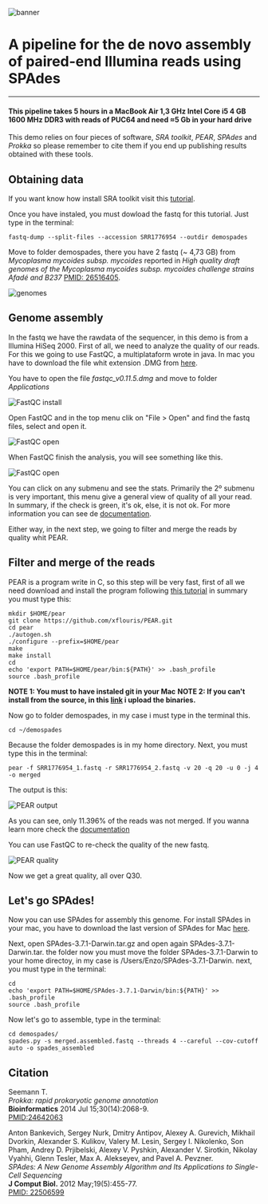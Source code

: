 ![banner](https://raw.githubusercontent.com/microgenomics/tutorials/master/img/microgenomics.png)
# A pipeline for the de novo assembly of paired-end Illumina reads using SPAdes
-------------------------
#### This pipeline takes 5 hours in a MacBook Air 1,3 GHz Intel Core i5 4 GB 1600 MHz DDR3 with reads of PUC64 and need ≈5 Gb in your hard drive

This demo relies on four pieces of software, *SRA toolkit*, *PEAR*, *SPAdes* and *Prokka* so please remember to cite them if you end up publishing results obtained with these tools.

## Obtaining data

If you want know how install SRA toolkit visit this [tutorial](https://github.com/microgenomics/tutorials/blob/master/sra.md).

Once you have instaled, you must dowload the fastq for this tutorial. Just type in the terminal:

	fastq-dump --split-files --accession SRR1776954 --outdir demospades

Move to folder demospades, there you have 2 fastq (~ 4,73 GB) from *Mycoplasma mycoides subsp. mycoides* reported in *High quality draft genomes of the Mycoplasma mycoides subsp. mycoides challenge strains Afadé and B237* [PMID: 26516405](http://www.ncbi.nlm.nih.gov/pmc/articles/pmid/26516405/).

![genomes](https://raw.githubusercontent.com/eandree/TutorialDeNovoAssembly/master/img/demospades.png)

## Genome assembly

In the fastq we have the rawdata of the sequencer, in this demo is from a Illumina HiSeq 2000. First of all, we need to analyze the quality of our reads. For this we going to use FastQC, a multiplataform wrote in java. In mac you have to download the file whit extension .DMG from [here](http://www.bioinformatics.babraham.ac.uk/projects/download.html#fastqc).

You have to open the file *fastqc_v0.11.5.dmg* and move to folder *Applications*

![FastQC install](https://raw.githubusercontent.com/eandree/TutorialDeNovoAssembly/master/img/install-fastqc.png)

Open FastQC and in the top menu clik on "File > Open" and find the fastq files, select and open it.

![FastQC open](https://raw.githubusercontent.com/eandree/TutorialDeNovoAssembly/master/img/open-menu.png)

When FastQC finish the analysis, you will see something like this. 

![FastQC open](https://raw.githubusercontent.com/eandree/TutorialDeNovoAssembly/master/img/fastqc.png)

You can click on any submenu and see the stats. Primarily the 2º submenu is very important, this menu give a general view of quality of all your read. In summary, if the check is green, it's ok, else, it is not ok. For more information you can see de [documentation](http://www.bioinformatics.babraham.ac.uk/projects/fastqc/Help/).

Either way, in the next step, we going to filter and merge the reads by quality whit PEAR.

## Filter and merge of the reads

PEAR is a program write in C, so this step will be very fast, first of all we need download and install the program following [this tutorial](http://sco.h-its.org/exelixis/web/software/pear/doc.html#installing) in summary you must type this:

	mkdir $HOME/pear
	git clone https://github.com/xflouris/PEAR.git
	cd pear
	./autogen.sh
	./configure --prefix=$HOME/pear
	make
	make install
	cd
	echo 'export PATH=$HOME/pear/bin:${PATH}' >> .bash_profile
	source .bash_profile

**NOTE 1: You must to have instaled git in your Mac**
**NOTE 2: If you can't install from the source, in this [link](https://github.com/eandree/TutorialDeNovoAssembly/tree/master/pear) i upload the binaries.**


Now go to folder demospades, in my case i must type in the terminal this.

	cd ~/demospades

Because the folder demospades is in my home directory. Next, you must type this in the terminal:

	pear -f SRR1776954_1.fastq -r SRR1776954_2.fastq -v 20 -q 20 -u 0 -j 4 -o merged

The output is this:

![PEAR output](https://raw.githubusercontent.com/eandree/TutorialDeNovoAssembly/master/img/output-pear.png)

As you can see, only 11.396% of the reads was not merged. If you wanna learn more check the [documentation](http://sco.h-its.org/exelixis/web/software/pear/doc.html)

You can use FastQC to re-check the quality of the new fastq.

![PEAR quality](https://raw.githubusercontent.com/eandree/TutorialDeNovoAssembly/master/img/read-post-pear.png)

Now we get a great quality, all over Q30.

## Let's go SPAdes!

Now you can use SPAdes for assembly this genome. For install SPAdes in your mac, you have to download the last version of SPAdes for Mac [here](http://bioinf.spbau.ru/en/content/spades-download-0).

Next, open SPAdes-3.7.1-Darwin.tar.gz and open again SPAdes-3.7.1-Darwin.tar. the folder now you must move the folder SPAdes-3.7.1-Darwin to your home directoy, in my case is /Users/Enzo/SPAdes-3.7.1-Darwin. next, you must type in the terminal:

	cd
	echo 'export PATH=$HOME/SPAdes-3.7.1-Darwin/bin:${PATH}' >> .bash_profile
	source .bash_profile

Now let's go to assemble, type in the terminal:
	
	cd demospades/
	spades.py -s merged.assembled.fastq --threads 4 --careful --cov-cutoff auto -o spades_assembled

 

## Citation

Seemann T.  
*Prokka: rapid prokaryotic genome annotation*  
**Bioinformatics** 2014 Jul 15;30(14):2068-9.  
[PMID:24642063](http://www.ncbi.nlm.nih.gov/pubmed/24642063)  

Anton Bankevich, Sergey Nurk, Dmitry Antipov, Alexey A. Gurevich, Mikhail Dvorkin, Alexander S. Kulikov, Valery M. Lesin, Sergey I. Nikolenko, Son Pham, Andrey D. Prjibelski, Alexey V. Pyshkin, Alexander V. Sirotkin, Nikolay Vyahhi, Glenn Tesler, Max A. Alekseyev, and Pavel A. Pevzner.   
*SPAdes: A New Genome Assembly Algorithm and Its Applications to Single-Cell Sequencing*  
**J Comput Biol.** 2012 May;19(5):455-77.  
[PMID: 22506599](https://www.ncbi.nlm.nih.gov/pubmed/22506599)

